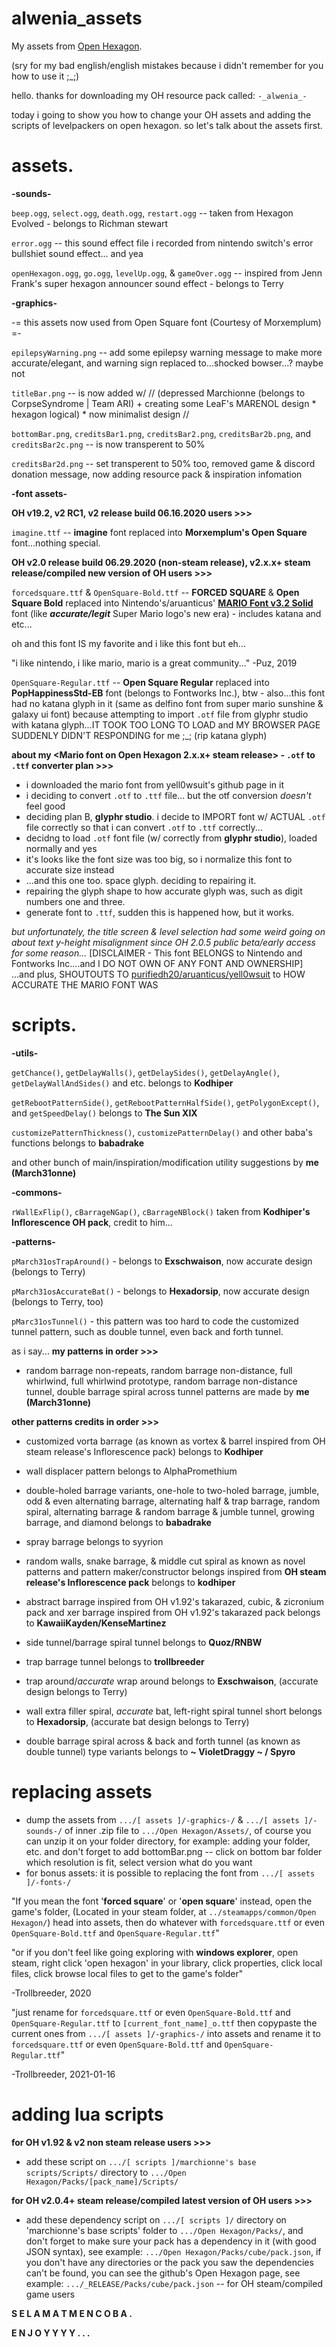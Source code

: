 # alwenia_assets
My assets from [Open Hexagon](https://github.com/vittorioromeo/SSVOpenHexagon).


(sry for my bad english/english mistakes because i didn't remember for you how to use it ;_;)

hello.
thanks for downloading my OH resource pack called: `-_alwenia_-`

today i going to show you how to change your OH assets and adding the scripts of levelpackers
on open hexagon. so let's talk about the assets first.

# assets.

**-sounds-**

`beep.ogg`, `select.ogg`, `death.ogg`, `restart.ogg` -- taken from Hexagon Evolved - belongs to Richman stewart

`error.ogg` -- this sound effect file i recorded from nintendo switch's error bullshiet sound effect... and yea

`openHexagon.ogg`, `go.ogg`, `levelUp.ogg`, & `gameOver.ogg` -- inspired from Jenn Frank's super hexagon announcer sound effect - belongs to Terry

**-graphics-**

-= this assets now used from Open Square font (Courtesy of Morxemplum) =-

`epilepsyWarning.png` -- add some epilepsy warning message to make more accurate/elegant, and warning sign replaced to...shocked bowser...? maybe not

`titleBar.png` -- is now added w/ // (depressed Marchionne (belongs to CorpseSyndrome | Team ARI) + creating some LeaF's MARENOL design * hexagon logical) * now minimalist design //

`bottomBar.png`, `creditsBar1.png`, `creditsBar2.png`, `creditsBar2b.png`, and `creditsBar2c.png` -- is now transperent to 50%

`creditsBar2d.png` -- set transperent to 50% too, removed game & discord donation message, now adding resource pack & inspiration infomation

**-font assets-**

**OH v19.2, v2 RC1, v2 release build 06.16.2020 users >>>**

`imagine.ttf` -- **imagine** font replaced into **Morxemplum's Open Square** font...nothing special.

**OH v2.0 release build 06.29.2020 (non-steam release), v2.x.x+ steam release/compiled new version of OH users >>>**

`forcedsquare.ttf` & `OpenSquare-Bold.ttf` -- **FORCED SQUARE** & **Open Square Bold** replaced into
Nintendo's/aruanticus' **[MARIO Font v3.2 Solid](https://github.com/yell0wsuit/MARIOFont)** font (like ***accurate/legit*** Super Mario logo's new era) - includes katana and etc...

oh and this font IS my favorite and i like this font but eh...

"i like nintendo, i like mario, mario is a great community..." -Puz, 2019

`OpenSquare-Regular.ttf` -- **Open Square Regular** replaced into **PopHappinessStd-EB** font (belongs to Fontworks Inc.),
btw - also...this font had no katana glyph in it (same as delfino font from
super mario sunshine & galaxy ui font) because attempting to import `.otf` file from glyphr studio with
katana glyph...IT TOOK TOO LONG TO LOAD and MY BROWSER PAGE SUDDENLY DIDN'T RESPONDING for me ;_; (rip katana glyph)

**about my <Mario font on Open Hexagon 2.x.x+ steam release> - `.otf` to `.ttf` converter plan >>>**
- i downloaded the mario font from yell0wsuit's github page in it
- i deciding to convert `.otf` to `.ttf` file... but the otf conversion *doesn't* feel good
- deciding plan B, **glyphr studio**. i decide to IMPORT font w/ ACTUAL `.otf` file correctly so that i can convert `.otf` to `.ttf` correctly... 
- decidng to load `.otf` font file (w/ correctly from **glyphr studio**), loaded normally and yes
- it's looks like the font size was too big, so i normalize this font to accurate size instead
- ...and this one too. space glyph. deciding to repairing it.
- repairing the glyph shape to how accurate glyph was, such as digit numbers one and three.
- generate font to `.ttf`, sudden this is happened how, but it works.

*but unfortunately, the title screen & level selection had some weird going on about
text y-height misalignment since OH 2.0.5 public beta/early access for some reason...*
[DISCLAIMER - This font BELONGS to Nintendo and Fontworks Inc....and I DO NOT OWN OF ANY FONT AND OWNERSHIP]
...and plus, SHOUTOUTS TO [purifiedh20/aruanticus/yell0wsuit](https://github.com/yell0wsuit) to HOW ACCURATE THE MARIO FONT WAS

# scripts.

**-utils-**

`getChance()`, `getDelayWalls()`, `getDelaySides()`, `getDelayAngle()`, `getDelayWallAndSides()` and etc. belongs to **Kodhiper**

`getRebootPatternSide()`, `getRebootPatternHalfSide()`, `getPolygonExcept()`, and `getSpeedDelay()` belongs to **The Sun XIX**

`customizePatternThickness()`, `customizePatternDelay()` and other baba's functions belongs to **babadrake**

and other bunch of main/inspiration/modification utility suggestions by **me (March31onne)**

**-commons-**

`rWallExFlip()`, `cBarrageNGap()`, `cBarrageNBlock()` taken from **Kodhiper's Inflorescence OH pack**, credit to him...

**-patterns-**

`pMarch31osTrapAround()` - belongs to **Exschwaison**, now accurate design (belongs to Terry)

`pMarch31osAccurateBat()` - belongs to **Hexadorsip**, now accurate design (belongs to Terry, too)

`pMarc31osTunnel()` - this pattern was too hard to code the customized tunnel pattern, such as double tunnel, even back and forth tunnel.

as i say...
**my patterns in order >>>**

- random barrage non-repeats, random barrage non-distance, full whirlwind, full whirlwind prototype, random barrage non-distance tunnel, double barrage spiral across tunnel patterns are made by **me (March31onne)**

**other patterns credits in order >>>**
- customized vorta barrage (as known as vortex & barrel inspired from OH steam release's Inflorescence pack) belongs to **Kodhiper**

- wall displacer pattern belongs to AlphaPromethium

- double-holed barrage variants, one-hole to two-holed barrage, jumble, odd & even alternating barrage, alternating half & trap barrage, random spiral, alternating barrage & random barrage & jumble tunnel, growing barrage, and diamond belongs to **babadrake**

- spray barrage belongs to syyrion

- random walls, snake barrage, & middle cut spiral as known as novel patterns and pattern maker/constructor belongs inspired from **OH steam release's Inflorescence pack** belongs to **kodhiper**

- abstract barrage inspired from OH v1.92's takarazed, cubic, & zicronium pack and xer barrage inspired from OH v1.92's takarazed pack belongs to **KawaiiKayden/KenseMartinez**

- side tunnel/barrage spiral tunnel belongs to **Quoz/RNBW**

- trap barrage tunnel belongs to **trollbreeder**

- trap around/*accurate* wrap around belongs to **Exschwaison**, (accurate design belongs to Terry)

- wall extra filler spiral, *accurate* bat, left-right spiral tunnel short belongs to **Hexadorsip**, (accurate bat design belongs to Terry)

- double barrage spiral across & back and forth tunnel (as known as double tunnel) type variants belongs to **~ VioletDraggy ~ / Spyro**

# replacing assets

- dump the assets from `.../[ assets ]/-graphics-/` & `.../[ assets ]/-sounds-/` of inner .zip file to `.../Open Hexagon/Assets/`,
  of course you can unzip it on your folder directory, for example: adding your folder, etc.
  and don't forget to add bottomBar.png -- click on bottom bar folder which resolution is fit, select version what do you want
- for bonus assets: it is possible to replacing the font from `.../[ assets ]/-fonts-/`

"If you mean the font '**forced square**' or '**open square**' instead, open the game's folder,
(Located in your steam folder, at `../steamapps/common/Open Hexagon/`)
head into assets, then do whatever with `forcedsquare.ttf` or even `OpenSquare-Bold.ttf` and `OpenSquare-Regular.ttf`"

"or if you don't feel like going exploring with **windows explorer**, open steam,
right click 'open hexagon' in your library, click properties, click local files,
click browse local files to get to the game's folder"

-Trollbreeder, 2020

"just rename for `forcedsquare.ttf` or even `OpenSquare-Bold.ttf` and `OpenSquare-Regular.ttf` to `[current_font_name]_o.ttf`
then copypaste the current ones from `.../[ assets ]/-graphics-/` into assets and
rename it to `forcedsquare.ttf` or even `OpenSquare-Bold.ttf` and `OpenSquare-Regular.ttf`"

-Trollbreeder, 2021-01-16

# adding lua scripts

**for OH v1.92 & v2 non steam release users >>>**
- add these script on `.../[ scripts ]/marchionne's base scripts/Scripts/` directory to `.../Open Hexagon/Packs/[pack_name]/Scripts/`

**for OH v2.0.4+ steam release/compiled latest version of OH users >>>**
- add these dependency script on `.../[ scripts ]/` directory on 'marchionne's base scripts' folder to `.../Open Hexagon/Packs/`,
  and don't forget to make sure your pack has a dependency in it (with good JSON syntax), see example: `.../Open Hexagon/Packs/cube/pack.json`,
  if you don't have any directories or the pack you saw the dependencies can't be found, you can see the github's Open Hexagon page, see example: `.../_RELEASE/Packs/cube/pack.json` -- for OH steam/compiled game users

**S E L A M A T   M E N C O B A .**

**E N J O Y Y Y Y . . .**
